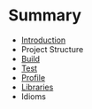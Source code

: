 # Summary

* [Introduction](README.md)
* Project Structure
* [Build](build.md)
* [Test](test.md)
* [Profile](profile.md)
* [Libraries](libraries.md)
* Idioms

